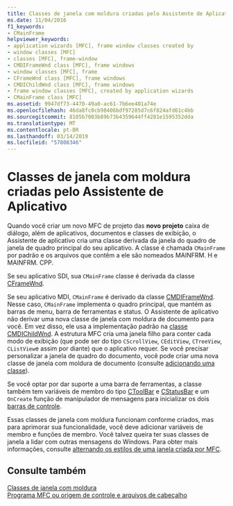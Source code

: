 ```yaml
---
title: Classes de janela com moldura criadas pelo Assistente de Aplicativo
ms.date: 11/04/2016
f1_keywords:
- CMainFrame
helpviewer_keywords:
- application wizards [MFC], frame window classes created by
- window classes [MFC]
- classes [MFC], frame-window
- CMDIFrameWnd class [MFC], frame windows
- window classes [MFC], frame
- CFrameWnd class [MFC], frame windows
- CMDIChildWnd class [MFC], frame windows
- frame window classes [MFC], created by application wizards
- CMainFrame class [MFC]
ms.assetid: 9947df73-4470-49a0-ac61-7b6ee401a74e
ms.openlocfilehash: 46da8fc0cb98406bdf97285d7c6f824afd61c4bb
ms.sourcegitcommit: 8105b7003b89b73b4359644ff4281e1595352dda
ms.translationtype: MT
ms.contentlocale: pt-BR
ms.lasthandoff: 03/14/2019
ms.locfileid: "57808346"
---
```

# <a name="frame-window-classes-created-by-the-application-wizard"></a>Classes de janela com moldura criadas pelo Assistente de Aplicativo

Quando você criar um novo MFC de projeto das **novo projeto** caixa de diálogo, além de aplicativos, documentos e classes de exibição, o Assistente de aplicativo cria uma classe derivada da janela do quadro de janela de quadro principal do seu aplicativo. A classe é chamada `CMainFrame` por padrão e os arquivos que contêm a ele são nomeados MAINFRM. H e MAINFRM. CPP.

Se seu aplicativo SDI, sua `CMainFrame` classe é derivada da classe [CFrameWnd](../mfc/reference/cframewnd-class.md).

Se seu aplicativo MDI, `CMainFrame` é derivado da classe [CMDIFrameWnd](../mfc/reference/cmdiframewnd-class.md). Nesse caso, `CMainFrame` implementa o quadro principal, que mantém as barras de menu, barra de ferramentas e status. O Assistente de aplicativo não derivar uma nova classe de janela com moldura de documento para você. Em vez disso, ele usa a implementação padrão na [classe CMDIChildWnd](../mfc/reference/cmdichildwnd-class.md). A estrutura MFC cria uma janela filho para conter cada modo de exibição (que pode ser do tipo `CScrollView`, `CEditView`, `CTreeView`, `CListView`e assim por diante) que o aplicativo requer. Se você precisar personalizar a janela de quadro do documento, você pode criar uma nova classe de janela com moldura de documento (consulte [adicionando uma classe](../ide/adding-a-class-visual-cpp.md)).

Se você optar por dar suporte a uma barra de ferramentas, a classe também tem variáveis de membro do tipo [CToolBar](../mfc/reference/ctoolbar-class.md) e [CStatusBar](../mfc/reference/cstatusbar-class.md) e um `OnCreate` função de manipulador de mensagens para inicializar os dois [ barras de controle](../mfc/control-bars.md).

Essas classes de janela com moldura funcionam conforme criados, mas para aprimorar sua funcionalidade, você deve adicionar variáveis de membro e funções de membro. Você talvez queira ter suas classes de janela a lidar com outras mensagens do Windows. Para obter mais informações, consulte [alternando os estilos de uma janela criada por MFC](../mfc/changing-the-styles-of-a-window-created-by-mfc.md).

## <a name="see-also"></a>Consulte também

[Classes de janela com moldura](../mfc/frame-window-classes.md)<br/>
[Programa MFC ou origem de controle e arquivos de cabeçalho](../build/reference/mfc-program-or-control-source-and-header-files.md)

